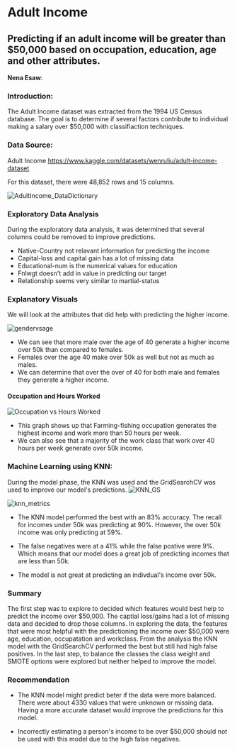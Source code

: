 # Adult Income 
## Predicting if an adult income will be greater than $50,000 based on occupation, education, age and other attributes. 

**Nena Esaw**: 

### Introduction:

The Adult Income dataset was extracted from the 1994 US Census database. The goal is to determine if several factors contribute to individual making a salary over $50,000 with classifiaction techniques. 


### Data Source:
Adult Income https://www.kaggle.com/datasets/wenruliu/adult-income-dataset

For this dataset, there were 48,852 rows and 15 columns. 

![AdultIncome_DataDictionary](https://github.com/nenarossbce/Project2/assets/134180290/738dd7c4-89d7-482c-8dde-86e9da864c56)

### Exploratory Data Analysis
During the exploratory data analysis, it was determined that several columns could be removed to improve predictions. 
  * Native-Country not relavant information for predicting the income 
  * Capital-loss and capital gain has a lot of missing data 
  * Educational-num is the numerical values for education
  * Fnlwgt doesn't add in value in predicting our target 
  * Relationship seems very similar to martial-status 

### Explanatory Visuals
We will look at the attributes that did help with predicting the higher income. 


![gendervsage](https://github.com/nenarossbce/Project2/assets/134180290/535f0452-2cc8-4308-83f7-4cfca8ed10db)

* We can see that more male over the age of 40 generate a higher income over 50k than compared to females. 
* Females over the age 40 make over 50k as well but not as much as males.
* We can determine that over the over of 40 for both male and females they generate a higher income. 

#### Occupation and Hours Worked 
![Occupation vs Hours Worked](https://github.com/nenarossbce/Project2/assets/134180290/175c71b5-292e-4157-99a7-4299dc773b97)

* This graph shows up that Farming-fishing occupation generates the highest income and work more than 50 hours per week. 
* We can also see that a majority of the work class that work over 40 hours per week generate over 50k income. 

### Machine Learning using KNN: 
During the model phase, the KNN was used and the GridSearchCV was used to improve our model's predictions. 
![KNN_GS](https://github.com/nenarossbce/Project2/assets/134180290/2ed65f58-15b7-47f3-9ff7-3c0472bb27b7)

![knn_metrics](https://github.com/nenarossbce/Project2/assets/134180290/147da458-66b5-4364-a829-e3dde9b432b1)


* The KNN model performed the best with an 83% accuracy. The recall for incomes under 50k was predicting at 90%. However, the over 50k income was only predicting at 59%. 

* The false negatives were at a 41% while the false postive were 9%. Which means that our model does a great job of predicting incomes that are less than 50k. 

* The model is not great at predicting an indivdual's income over 50k. 

### Summary
The first step was to explore to decided which features would best help to predict the income over $50,000. The captial loss/gains had a lot of missing data and decided to drop those columns. In exploring the data, the features that were most helpful with the predictioning the income over $50,000 were age, education, occupatation and workclass. From the analysis the KNN model with the GridSearchCV performed the best but still had high false positives. In the last step, to balance the classes the class weight and SMOTE options were explored but neither helped to improve the model. 

### Recommendation 
* The KNN model might predict beter if the data were more balanced. There were about 4330 values that were unknown or missing data. Having a more accurate dataset would improve the predictions for this model. 

* Incorrectly estimating a person's income to be over $50,000 should not be used with this model due to the high false negatives.



